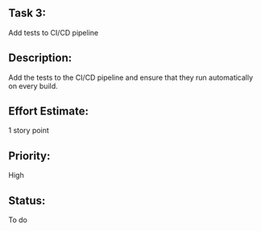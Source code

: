 ## Task 3: 
Add tests to CI/CD pipeline

## Description: 
Add the tests to the CI/CD pipeline and ensure that they run automatically on every build.

## Effort Estimate: 
1 story point

## Priority:
High

## Status: 
To do
